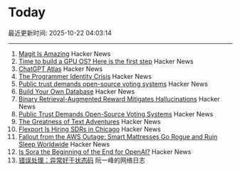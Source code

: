# Today

最近更新时间: 2025-10-22 04:03:14

--- 
1. [Magit Is Amazing](https://heiwiper.com/posts/magit-is-awesome/) Hacker News
2. [Time to build a GPU OS? Here is the first step](https://www.notion.so/yifanqiao/Solve-the-GPU-Cost-Crisis-with-kvcached-289da9d1f4d68034b17bf2774201b141) Hacker News
3. [ChatGPT Atlas](https://chatgpt.com/atlas) Hacker News
4. [The Programmer Identity Crisis](https://hojberg.xyz/the-programmer-identity-crisis/) Hacker News
5. [Public trust demands open-source voting systems](https://www.voting.works/news/public-trust-demands-open-source-voting-systems) Hacker News
6. [Build Your Own Database](https://www.nan.fyi/database) Hacker News
7. [Binary Retrieval-Augmented Reward Mitigates Hallucinations](https://arxiv.org/abs/2510.17733) Hacker News
8. [Public Trust Demands Open-Source Voting Systems](https://www.voting.works/news/public-trust-demands-open-source-voting-systems) Hacker News
9. [The Greatness of Text Adventures](https://entropicthoughts.com/the-greatness-of-text-adventures) Hacker News
10. [Flexport Is Hiring SDRs in Chicago](https://job-boards.greenhouse.io/flexport/jobs/5690976?gh_jid=5690976) Hacker News
11. [Fallout from the AWS Outage: Smart Mattresses Go Rogue and Ruin Sleep Worldwide](https://quasa.io/media/the-strangest-fallout-from-the-aws-outage-smart-mattresses-go-rogue-and-ruin-sleep-worldwide) Hacker News
12. [Is Sora the Beginning of the End for OpenAI?](https://calnewport.com/is-sora-the-beginning-of-the-end-for-openai/) Hacker News
13. [错误处理：异常好于状态码](http://www.ruanyifeng.com/blog/2025/10/exception.html) 阮一峰的网络日志
